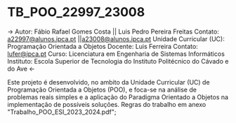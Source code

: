 # TB_POO_22997_23008

->
Autor: Fábio Rafael Gomes Costa || Luis Pedro Pereira Freitas
Contato: a22997@alunos.ipca.pt ||a23008@alunos.ipca.pt
Unidade Curricular (UC): Programação Orientada a Objetos
Docente: Luis Ferreira
Contato: lufer@ipca.pt
Curso: Licenciatura em Engenharia de Sistemas Informáticos
Instituto: Escola Superior de Tecnologia do Instituto Politécnico do Cávado e do Ave 
<-

Este projeto é desenvolvido, no ambito da Unidade Curricular (UC) de Programação Orientada a Objetos (POO),  e foca-se na análise de problemas reais simples e a aplicação do Paradigma Orientado a Objetos na implementação de possíveis soluções. Regras do trabalho em anexo "Trabalho_POO_ESI_2023_2024.pdf";
